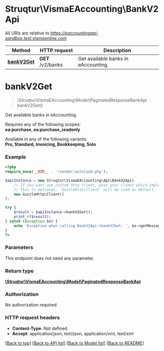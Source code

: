 # Struqtur\VismaEAccounting\BankV2Api

All URIs are relative to *https://eaccountingapi-sandbox.test.vismaonline.com*

Method | HTTP request | Description
------------- | ------------- | -------------
[**bankV2Get**](BankV2Api.md#bankV2Get) | **GET** /v2/banks | Get available banks in eAccounting.


# **bankV2Get**
> \Struqtur\VismaEAccounting\Model\PaginatedResponseBankApi bankV2Get()

Get available banks in eAccounting.

<p>Requires any of the following scopes: <br><b>ea:purchase, ea:purchase_readonly</b></p><p>Available in any of the following variants: <br><b>Pro, Standard, Invoicing, Bookkeeping, Solo</b></p>

### Example
```php
<?php
require_once(__DIR__ . '/vendor/autoload.php');

$apiInstance = new Struqtur\VismaEAccounting\Api\BankV2Api(
    // If you want use custom http client, pass your client which implements `GuzzleHttp\ClientInterface`.
    // This is optional, `GuzzleHttp\Client` will be used as default.
    new GuzzleHttp\Client()
);

try {
    $result = $apiInstance->bankV2Get();
    print_r($result);
} catch (Exception $e) {
    echo 'Exception when calling BankV2Api->bankV2Get: ', $e->getMessage(), PHP_EOL;
}
?>
```

### Parameters
This endpoint does not need any parameter.

### Return type

[**\Struqtur\VismaEAccounting\Model\PaginatedResponseBankApi**](../Model/PaginatedResponseBankApi.md)

### Authorization

No authorization required

### HTTP request headers

 - **Content-Type**: Not defined
 - **Accept**: application/json, text/json, application/xml, text/xml

[[Back to top]](#) [[Back to API list]](../../README.md#documentation-for-api-endpoints) [[Back to Model list]](../../README.md#documentation-for-models) [[Back to README]](../../README.md)

